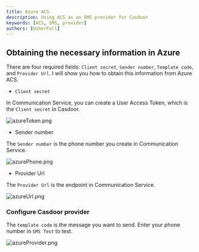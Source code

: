 ```yaml
---
title: Azure ACS
description: Using ACS as an SMS provider for Casdoor
keywords: [ACS, SMS, provider]
authors: [UsherFall]
---
```


## Obtaining the necessary information in Azure

There are four required fields: `Client secret`, `Sender number`, `Template code`, and `Provider Url`. I will show you how to obtain this information from Azure ACS.

- `Client secret`

In Communication Service, you can create a User Access Token, which is the `Client secret` in Casdoor.

![azureToken.png](/img/providers/sms/azureToken.png)

- Sender number

The `Sender number` is the phone number you create in Communication Service.

![azurePhone.png](/img/providers/sms/azurePhone.png)

- Provider Url

The `Provider Url` is the endpoint in Communication Service.

![azureUrl.png](/img/providers/sms/azureUrl.png)

### Configure Casdoor provider

The `template code` is the message you want to send. Enter your phone number in `SMS Test` to test.

![azureProvider.png](/img/providers/sms/azureProvider.png)
